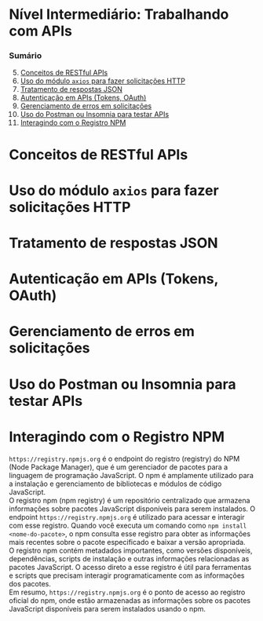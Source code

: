 # Nível Intermediário: Trabalhando com APIs

### Sumário

5. [Conceitos de RESTful APIs](#conceitos-de-restful-apis)
6. [Uso do módulo `axios` para fazer solicitações HTTP](#uso-do-modulo-axios-para-fazer-solicitacoes-http)
7. [Tratamento de respostas JSON](#tratamento-de-respostas-json)
8. [Autenticação em APIs (Tokens, OAuth)](#autenticacao-em-apis-tokens-oauth)
9. [Gerenciamento de erros em solicitações](#gerenciamento-de-erros-em-solicitacoes)
10. [Uso do Postman ou Insomnia para testar APIs](#uso-do-postman-ou-insomnia-para-testar-apis)
11. [Interagindo com o Registro NPM](#interagindo-com-o-registro-npm)

# <a name = "conceitos-de-restful-apis"></a> Conceitos de RESTful APIs

# <a name = "uso-do-modulo-axios-para-fazer-solicitacoes-http"></a> Uso do módulo `axios` para fazer solicitações HTTP

# <a name = "tratamento-de-respostas-json"></a> Tratamento de respostas JSON

# <a name = "autenticacao-em-apis-tokens-oauth"></a> Autenticação em APIs (Tokens, OAuth)

# <a name = "gerenciamento-de-erros-em-solicitacoes"></a> Gerenciamento de erros em solicitações

# <a name = "uso-do-postman-ou-insomnia-para-testar-apis"></a> Uso do Postman ou Insomnia para testar APIs

# <a name = "interagindo-com-o-registro-npm"></a>Interagindo com o Registro NPM

`https://registry.npmjs.org` é o endpoint do registro (registry) do NPM (Node Package Manager), que é um gerenciador de pacotes para a linguagem de programação JavaScript. O npm é amplamente utilizado para a instalação e gerenciamento de bibliotecas e módulos de código JavaScript.\
O registro npm (npm registry) é um repositório centralizado que armazena informações sobre pacotes JavaScript disponíveis para serem instalados. O endpoint `https://registry.npmjs.org` é utilizado para acessar e interagir com esse registro. Quando você executa um comando como `npm install <nome-do-pacote>`, o npm consulta esse registro para obter as informações mais recentes sobre o pacote especificado e baixar a versão apropriada.\
O registro npm contém metadados importantes, como versões disponíveis, dependências, scripts de instalação e outras informações relacionadas as pacotes JavaScript. O acesso direto a esse registro é útil para ferramentas e scripts que precisam interagir programaticamente com as informações dos pacotes.\
Em resumo, `https://registry.npmjs.org` é o ponto de acesso ao registro oficial do npm, onde estão armazenadas as informações sobre os pacotes JavaScript disponíveis para serem instalados usando o npm.